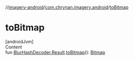 //[imagery-android](../../index.md)/[com.chrynan.imagery.android](index.md)/[toBitmap](to-bitmap.md)



# toBitmap  
[androidJvm]  
Content  
fun [BlurHashDecoder.Result](../../../imagery-core/imagery-core/com.chrynan.imagery.core/-blur-hash-decoder/-result/index.md).[toBitmap](to-bitmap.md)(): [Bitmap](https://developer.android.com/reference/kotlin/android/graphics/Bitmap.html)  



